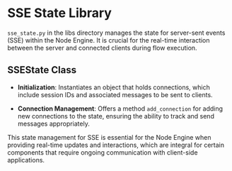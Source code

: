 # SSE State Library

`sse_state.py` in the libs directory manages the state for server-sent events (SSE) within the Node Engine. It is crucial for the real-time interaction between the server and connected clients during flow execution.

## SSEState Class

- **Initialization**: Instantiates an object that holds connections, which include session IDs and associated messages to be sent to clients.

- **Connection Management**: Offers a method `add_connection` for adding new connections to the state, ensuring the ability to track and send messages appropriately.

This state management for SSE is essential for the Node Engine when providing real-time updates and interactions, which are integral for certain components that require ongoing communication with client-side applications.